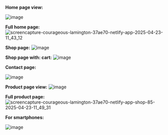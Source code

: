 **Home page view:**

![image](https://github.com/user-attachments/assets/1c62d0be-8be6-4b9a-a935-9010fd3b5937)



**Full home page:**
![screencapture-courageous-lamington-37ae70-netlify-app-2025-04-23-11_43_12](https://github.com/user-attachments/assets/9a86f8b5-d4c3-458a-bd8c-8462f1e85d3f)


**Shop page:**
![image](https://github.com/user-attachments/assets/12c76bc6-102b-429b-9030-5a08207ae45b)



**Shop page with: cart:**
![image](https://github.com/user-attachments/assets/5c8c3f79-20ec-4648-8419-b37eb822dff6)



**Contact page:**

![image](https://github.com/user-attachments/assets/e0d549b0-0155-407e-b8e8-de9cc68a71ed)



**Product page view:**
![image](https://github.com/user-attachments/assets/41588920-1ded-4429-b7c0-f3feab8192e2)



**Full product page:**
![screencapture-courageous-lamington-37ae70-netlify-app-shop-85-2025-04-23-11_49_31](https://github.com/user-attachments/assets/bd0a337f-45ce-447a-8c95-b70940aeceeb)



**For smartphones:**


![image](https://github.com/user-attachments/assets/ba4cd9b2-2f21-43f2-b77e-6e8d2a85bdb9)


